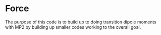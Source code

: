 # Force
The purpose of this code is to build up to doing transition dipole moments with MP2 by building up smaller codes working to the overall goal.
